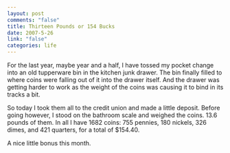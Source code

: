 ```yaml
--- 
layout: post
comments: "false"
title: Thirteen Pounds or 154 Bucks
date: 2007-5-26
link: "false"
categories: life
---
```

For the last year, maybe year and a half, I have tossed my pocket change into an old tupperware bin in the kitchen junk drawer.  The bin finally filled to where coins were falling out of it into the drawer itself.  And the drawer was getting harder to work as the weight of the coins was causing it to bind in its tracks a bit.

So today I took them all to the credit union and made a little deposit.  Before going however, I stood on the bathroom scale and weighed the coins.  13.6 pounds of them.  In all I have 1682 coins: 755 pennies, 180 nickels, 326 dimes, and 421 quarters, for a total of $154.40.

A nice little bonus this month.
